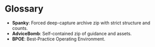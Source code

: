# Glossary
- **Spanky**: Forced deep-capture archive zip with strict structure and counts.
- **AdviceBomb**: Self-contained zip of guidance and assets.
- **BPOE**: Best‑Practice Operating Environment.

